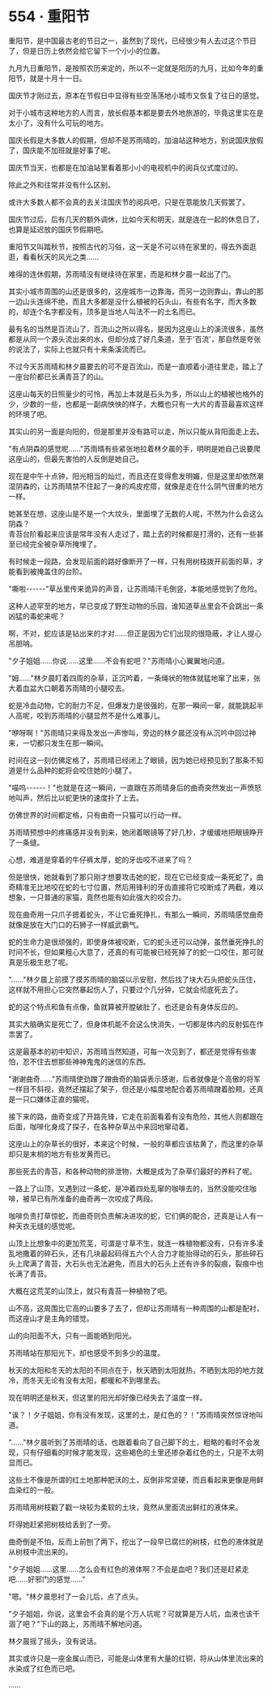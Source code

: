 <link rel="stylesheet" href="../../styles/text.css" />
<h1>554 · 重阳节</h1>

重阳节，是中国最古老的节日之一，虽然到了现代，已经很少有人去过这个节日了，但是日历上依然会给它留下一个小小的位置。

九月九日重阳节，是按照农历来定的，所以不一定就是阳历的九月，比如今年的重阳节，就是十月十一日。

国庆节才刚过去，原本在节假日中显得有些空荡荡地小城市又恢复了往日的感觉。

对于小城市这种地方的人而言，放长假基本都是要去外地旅游的，毕竟这里实在是太小了，没有什么可玩的地方。

国庆长假是大多数人的假期，但却不是苏雨晴的，加油站这种地方，别说国庆放假了，国庆能不加班就是好事了呢。

国庆节当天，也都是在加油站里看着那小小的电视机中的阅兵仪式度过的。

除此之外和往常并没有什么区别。

或许大多数人都不会真的去关注国庆节的阅兵吧，只是在意能放几天假罢了。

国庆节过后，后有几天的额外调休，比如今天和明天，就是连在一起的休息日了，也算是延迟放的国庆节假期吧。

重阳节又叫踏秋节，按照古代的习俗，这一天是不可以待在家里的，得去外面逛逛，看看秋天的风光之类......

难得的连休假期，苏雨晴没有继续待在家里，而是和林夕晨一起出了门。

其实小城市周围的山还是很多的，这座城市一边靠海，而另一边则靠山，靠山的那一边山头连绵不绝，而且大多都是没什么植被的石头山，有些有名字，而大多数的，却连个名字都没有，顶多是当地人叫法不一的土名而已。

最有名的当然是百流山了，百流山之所以得名，是因为这座山上的溪流很多，虽然都是从同一个源头流出来的水，但却分成了好几条道，至于'百流'，那自然是夸张的说法了，实际上也就只有十来条溪流而已。

不过今天苏雨晴和林夕晨要去的可不是百流山，而是一直顺着小道往里走，踏上了一座台阶都已长满青苔了的山。

这座山每天的日照量少的可怜，再加上本就是石头为多，所以山上的植被也格外的少，少数的一些，也都是一副病怏怏的样子，大概也只有一大片的青苔最喜欢这样的环境了吧。

其实山的另一面是向阳的，但是那里并没有路可以走，所以只能从背阳面走上去。

"有点阴森的感觉呢......"苏雨晴有些紧张地拉着林夕晨的手，明明是她自己说要爬这座山的，但最先害怕的人反倒是她自己。

现在是中午十点钟，阳光相当的灿烂，而且还在变得愈发明媚，但是这里却依然潮湿阴森的，让苏雨晴禁不住起了一身的鸡皮疙瘩，就像是走在什么阴气很重的地方一样。

她甚至在想，这座山是不是一个大坟头，里面埋了无数的人呢，不然为什么会这么阴森？\
青苔台阶看起来应该是常年没有人走过了，踏上去的时候都是打滑的，还有一些甚至已经完全被杂草所掩埋了。

有时候走一段路，会发现前面的路好像断开了一样，只有用树枝拨开前面的草，才能看到被掩盖住的台阶。

"嘶啦------"草丛里传来诡异的声音，让苏雨晴汗毛倒竖，本能地感觉到了危险。

这种人迹罕至的地方，早已变成了野生动物的乐园，谁知道草丛里会不会跳出一条凶猛的毒蛇来呢？

啊，不对，蛇应该是钻出来的才对......但正是因为它们出现的很隐蔽，才让人提心吊胆呐。

"夕子姐姐......你说......这里......不会有蛇吧？"苏雨晴小心翼翼地问道。

"姆......"林夕晨盯着四周的杂草，正沉吟着，一条绳状的物体就猛地窜了出来，张大着血盆大口朝着苏雨晴的小腿咬去。

蛇是冷血动物，它的耐力不足，但爆发力是很强的，在那一瞬间一窜，就能跳起半人高呢，咬到苏雨晴的小腿显然不是什么难事儿。

"咿呀啊！"苏雨晴只来得及发出一声惨叫，旁边的林夕晨还没有从沉吟中回过神来，一切都只发生在那一瞬间。

时间在这一刻仿佛定格了，苏雨晴已经闭上了眼镜，因为她已经预见到了那条不知道是什么品种的蛇将会咬住她的小腿了。

"喵呜------！"也就是在这一瞬间，一直跟在苏雨晴身后的曲奇突然发出一声愤怒地叫声，然后比以蛇更快的速度扑了上去。

仿佛世界的时间都定格，只有曲奇一只猫可以行动一样。

苏雨晴预想中的疼痛感并没有到来，她闭着眼镜等了好几秒，才缓缓地把眼镜睁开了一条缝。

心想，难道是穿着的牛仔裤太厚，蛇的牙齿咬不进来了吗？

但是很快，她就看到了那只刚才想要攻击她的蛇，现在它已经变成一条死蛇了，曲奇精准无比地咬在蛇的七寸位置，然后用锋利的牙齿直接将它咬断成了两截，难以想象，一只普通的家猫，竟然也能有如此强大的咬合力。

现在曲奇用一只爪子摁着蛇头，不让它垂死挣扎，有那么一瞬间，苏雨晴感觉曲奇就像是放在大门口的石狮子一样威武霸气。

蛇的生命力是很顽强的，即使身体被咬断，它的蛇头还可以动弹，虽然垂死挣扎的时间不长，但如果粗心大意了，还真的有可能被已经死掉了的蛇一口咬住，那可就真是乐极生悲了呢。

"......"林夕晨上前摸了摸苏雨晴的脑袋以示安慰，然后找了块大石头把蛇头压住，这样就不用担心它突然暴起伤人了，只要过个几分钟，它就会彻底死去了。

蛇的这个特点和鱼有点像，鱼就算被开膛破肚了，也还是会有身体反应的。

其实大脑确实是死亡了，但身体机能不会这么快消失，一切都是体内的反射弧在作祟罢了。

这是最基本的初中知识，苏雨晴当然知道，可每一次见到了，都还是觉得有些害怕，忍不住去想那些神神鬼鬼的迷信的东西。

"谢谢曲奇......"苏雨晴使劲蹭了蹭曲奇的脑袋表示感谢，后者就像是个高傲的将军一样目不斜视，竟然还摆起了架子，但还是小幅度地配合着苏雨晴蹭着脸颊，还真是一只口嫌体正直的猫呢。

接下来的路，曲奇变成了开路先锋，它走在前面看着有没有危险，其他人则都跟在后面，咖啡化身成了探子，在各种杂草丛中来回地窜动着。

这座山上的杂草长的很好，本来这个时候，一般的草都应该枯黄了，而这里的杂草却只是末梢的地方有些发黄而已。

那些死去的青苔，和各种动物的排泄物，大概是成为了杂草们最好的养料了呢。

一路上了山顶，又遇到过一条蛇，是冲着四处乱窜的咖啡去的，当然没能咬住咖啡，被早已有所准备的曲奇再一次咬成了两段。

咖啡负责打草惊蛇，而曲奇则负责解决进攻的蛇，它们俩的配合，还真是让人有一种天衣无缝的感觉呢。

山顶上比想象中的更加荒芜，可谓是寸草不生，就连一株植物都没有，只有许多凌乱地撒着的碎石头，还有几块最起码得五六个人合力才能抬得动的石头，那些碎石头上爬满了青苔，大石头也无法避免，而且大的石头上还有许多的裂痕，裂痕中也长满了青苔。

大概在这荒芜的山顶上，就只有青苔一种植物了吧。

山不高，这周围比它高的山要多了去了，但却让苏雨晴有一种周围的山都是配衬，而这座山才是主角的错觉。

山的向阳面不大，只有一面能晒到阳光。

苏雨晴站在那阳光下，却也感受不到多少的温度。

秋天的太阳和冬天的太阳的不同点在于，秋天晒到太阳就热，不晒到太阳的地方就冷，而冬天无论有没有太阳，都暖和不到哪里去。

现在明明还是秋天，但这里的阳光却好像已经失去了温度一样。

"诶？！夕子姐姐，你有没有发现，这里的土，是红色的？！"苏雨晴突然惊讶地叫道。

"......"林夕晨听到了苏雨晴的话，也跟着看向了自己脚下的土，粗略的看时不会发现，只有仔细看的时候才能发现，这些褐色的土里还掺杂着红色的土，只是不太明显而已。

这些土不像是所谓的红土地那种肥沃的土，反倒非常坚硬，而且看起来更像是用鲜血染红的一般。

苏雨晴用树枝戳了戳一块较为柔软的土块，竟然从里面流出鲜红的液体来。

吓得她赶紧把树枝给丢到了一旁。

曲奇倒是不怕，反而上前刨了两下，挖出了一段早已腐烂的树枝，红色的液体就是从树枝中流出来的。

"夕子姐姐......这里......怎么会有红色的液体啊？不会是血吧？我们还是赶紧走吧......好邪门的感觉......"

"嗯。"林夕晨思衬了一会儿后，点了点头。

"夕子姐姐，你说，这里会不会真的是个万人坑呢？可就算是万人坑，血液也该干涸了吧？"下山的路上，苏雨晴不解地问道。

林夕晨摇了摇头，没有说话。

其实或许只是一座金属山而已，可能是山体里有大量的红铜，将从山体里流出来的水染成了红色而已吧。

......
